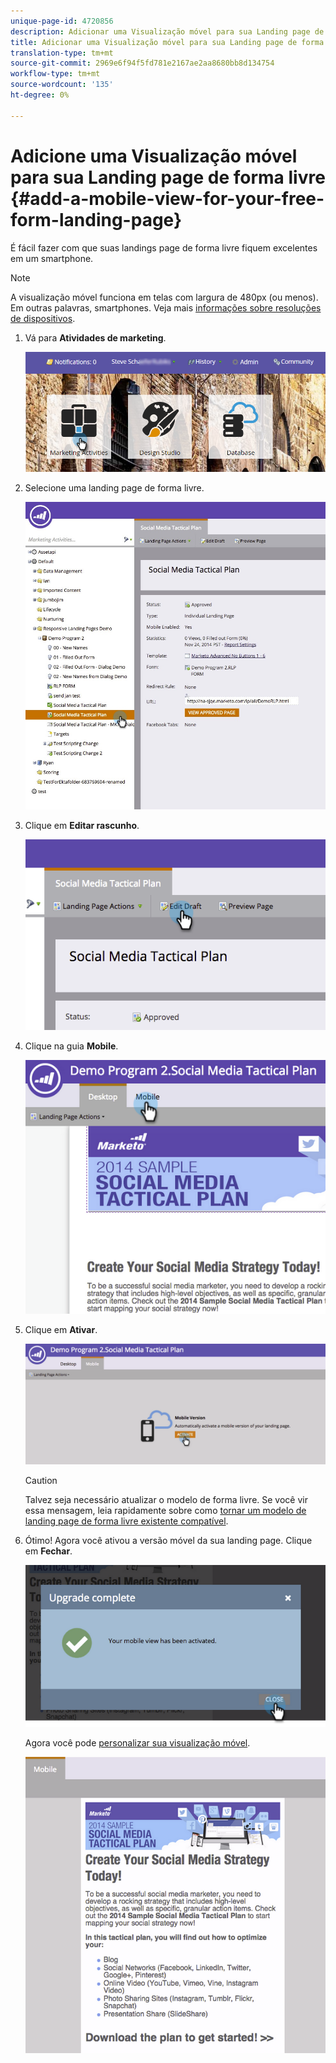 ```yaml
---
unique-page-id: 4720856
description: Adicionar uma Visualização móvel para sua Landing page de forma livre - Documentos do marketing - Documentação do produto
title: Adicionar uma Visualização móvel para sua Landing page de forma livre
translation-type: tm+mt
source-git-commit: 2969e6f94f5fd781e2167ae2aa8680bb8d134754
workflow-type: tm+mt
source-wordcount: '135'
ht-degree: 0%

---
```



# Adicione uma Visualização móvel para sua Landing page de forma livre {#add-a-mobile-view-for-your-free-form-landing-page}

É fácil fazer com que suas landings page de forma livre fiquem excelentes em um smartphone.

>[!NOTE]
>
>A visualização móvel funciona em telas com largura de 480px (ou menos). Em outras palavras, smartphones. Veja mais [informações sobre resoluções de dispositivos](https://mydevice.io/devices/).

1. Vá para **Atividades de marketing**.

   ![](assets/login-marketing-activities-3.png)

1. Selecione uma landing page de forma livre.

   ![](assets/choose-landing-page.jpg)

1. Clique em **Editar rascunho**.

   ![](assets/image2015-1-22-15-3a38-3a12.png)

1. Clique na guia **Mobile**.

   ![](assets/image2015-1-22-16-3a46-3a10.png)

1. Clique em **Ativar**.

   ![](assets/image2015-1-22-15-3a48-3a47.png)

   >[!CAUTION]
   >
   >Talvez seja necessário atualizar o modelo de forma livre. Se você vir essa mensagem, leia rapidamente sobre como [tornar um modelo de landing page de forma livre existente compatível](/help/marketo/product-docs/demand-generation/landing-pages/landing-page-templates/make-an-existing-free-form-landing-page-template-mobile-compatible.md).

1. Ótimo! Agora você ativou a versão móvel da sua landing page. Clique em **Fechar**.

   ![](assets/image2015-1-22-16-3a44-3a37.png)

   Agora você pode [personalizar sua visualização móvel](/help/marketo/product-docs/demand-generation/landing-pages/free-form-landing-pages/customize-mobile-view-for-your-free-form-landing-page.md).

   ![](assets/image2015-1-22-16-3a47-3a16.png)
